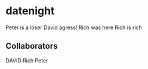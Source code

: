 # datenight
Peter is a loser
David agress!
Rich was here
Rich is rich

 ## Collaborators
 DAVID
 Rich
 Peter
